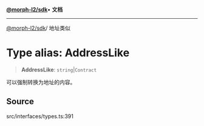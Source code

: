 [**@morph-l2/sdk**](../globals.md)• **文档**

***

[@morph-l2/sdk](../globals.md)/ 地址类似

# Type alias: AddressLike

> **AddressLike**: `string`\|`Contract`

可以强制转换为地址的内容。

## Source

src/interfaces/types.ts:391
